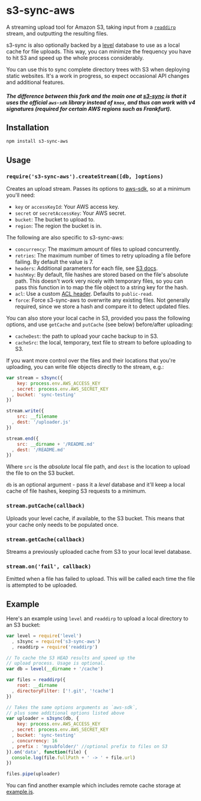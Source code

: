 # s3-sync-aws #

A streaming upload tool for Amazon S3, taking input from a
[`readdirp`](http://npmjs.org/package/readdirp) stream, and outputting the
resulting files.

s3-sync is also optionally backed by a [level](http://github.com/level/level)
database to use as a local cache for file uploads. This way, you can minimize
the frequency you have to hit S3 and speed up the whole process considerably.

You can use this to sync complete directory trees with S3 when deploying static
websites. It's a work in progress, so expect occasional API changes and
additional features.

##### The difference between this fork and the main one at [s3-sync](https://github.com/hughsk/s3-sync) is that it uses the official `aws-sdk` library instead of `knox`, and thus can work with v4 signatures (required for certain AWS regions such as Frankfurt).

## Installation ##

``` bash
npm install s3-sync-aws
```

## Usage ##

### `require('s3-sync-aws').createStream([db, ]options)` ###

Creates an upload stream. Passes its options to [aws-sdk](http://ghub.io/aws-sdk),
so at a minimum you'll need:

* `key` or `accessKeyId`: Your AWS access key.
* `secret` or `secretAccessKey`: Your AWS secret.
* `bucket`: The bucket to upload to.
* `region`: The region the bucket is in.

The following are also specific to s3-sync-aws:

* `concurrency`: The maximum amount of files to upload concurrently.
* `retries`: The maximum number of times to retry uploading a file before failing. By default the value is 7.
* `headers`: Additional parameters for each file, see [S3 docs](http://docs.aws.amazon.com/AWSJavaScriptSDK/latest/AWS/S3.html#putObject-property).
* `hashKey`: By default, file hashes are stored based on the file's absolute
  path. This doesn't work very nicely with temporary files, so you can pass
  this function in to map the file object to a string key for the hash.
* `acl`: Use a custom [ACL header](http://docs.aws.amazon.com/AmazonS3/latest/dev/acl-overview.html). Defaults to `public-read`.
* `force`: Force s3-sync-aws to overwrite any existing files. Not generally required, since we store a hash and compare it to detect updated files.

You can also store your local cache in S3, provided you pass the following
options, and use `getCache` and `putCache` (see below) before/after uploading:

* `cacheDest`: the path to upload your cache backup to in S3.
* `cacheSrc`: the local, temporary, text file to stream to before uploading to
  S3.

If you want more control over the files and their locations that you're
uploading, you can write file objects directly to the stream, e.g.:

``` javascript
var stream = s3sync({
    key: process.env.AWS_ACCESS_KEY
  , secret: process.env.AWS_SECRET_KEY
  , bucket: 'sync-testing'
})

stream.write({
    src: __filename
  , dest: '/uploader.js'
})

stream.end({
    src: __dirname + '/README.md'
  , dest: '/README.md'
})
```

Where `src` is the *absolute* local file path, and `dest` is the location to
upload the file to on the S3 bucket.

`db` is an optional argument - pass it a *level* database and it'll keep a
local cache of file hashes, keeping S3 requests to a minimum.

### `stream.putCache(callback)` ###

Uploads your level cache, if available, to the S3 bucket. This means that your
cache only needs to be populated once.

### `stream.getCache(callback)` ###

Streams a previously uploaded cache from S3 to your local level database.

### `stream.on('fail', callback)` ###

Emitted when a file has failed to upload. This will be called each time the
file is attempted to be uploaded.

## Example ##

Here's an example using `level` and `readdirp` to upload a local directory to
an S3 bucket:

``` javascript
var level = require('level')
  , s3sync = require('s3-sync-aws')
  , readdirp = require('readdirp')

// To cache the S3 HEAD results and speed up the
// upload process. Usage is optional.
var db = level(__dirname + '/cache')

var files = readdirp({
    root: __dirname
  , directoryFilter: ['!.git', '!cache']
})

// Takes the same options arguments as `aws-sdk`,
// plus some additional options listed above
var uploader = s3sync(db, {
    key: process.env.AWS_ACCESS_KEY
  , secret: process.env.AWS_SECRET_KEY
  , bucket: 'sync-testing'
  , concurrency: 16
  , prefix : 'mysubfolder/' //optional prefix to files on S3
}).on('data', function(file) {
  console.log(file.fullPath + ' -> ' + file.url)
})

files.pipe(uploader)
```

You can find another example which includes remote cache storage at
[example.js](https://github.com/andreialecu/s3-sync-aws/blob/master/example.js).
